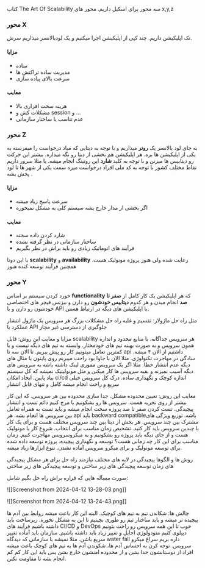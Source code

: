 کتاب The Art Of Scalability
سه محور برای اسکیل داریم. محور های x,y,z

### محور X
تک اپلیکیشن داریم. چند کپی از اپلیکیشن اجرا میکنیم و یک لودبالانسر میذاریم سرش. 
#### مزایا
- ساده
- مدیریت ساده تراکنش ها
- سرعت بالای پیاده سازی
#### معایب
- هزینه سخت افزاری بالا 
- مشکلات کش و session و ...
- عدم تناسب با ساختار سازمانی 

### محور Z
به جای لود بالانسر یک **روتر** میذاریم و با توجه به دیتایی که میاد درخواست را میفرسته به یکی از اپلیکیشن ها بره. هر اپلیکیشن هم بخشی از دیتا رو نگه میداره. بیشتر این حرکت رو دیتابیس ها میزنن و با توجه به کلید **شارد** این روتینگ انجام میشه. یا مثلا سرور داریم نقاط مختلف کشور با توجه به کد ملی افراد درخواست میره سمت یکی از شهر ها تا لود پخش بشه .
#### مزایا
- سرعت پاسخ زیاد میشه
- اگر بخشی از مدار خارج بشه سیستم کلی به مشکل نمیخوره
#### معایب
- شارد کردن داده سخته
- ساختار سازمانی در نظر گرفته نشده
- فرآیند های اتوماتیک زیادی رو باید براش در نظر بگیریم

با این دوتا **scalability** و **availability** رعایت شده ولی هنوز پروژه مونولیک هست. همچنین فرآیند توسعه کنده هنوز

### محور Y
خورد کردن سیستم بر اساس **functionality** که هر اپلیکیشن یک کار کامل از **صفر تا صد** انجام میدن و هر کدوم **دیتابیس خودشون** رو دارن و بیزنس فیچر های اختصاصی خودشون رو دارن و با API با اپلیکیشن های دیگه در ارتباط هستن. 

مثل راه حل ماژولار:
تقسیم و غلبه راه حل مشکلات بزرگ 
هر سرویس یک ماژول
انتشار عملکرد با API
جلوگیری از دسترسی غیر مجاز


مزایا و معایب این روش:
قابل scalability هر سرویس جداگانه. با منابع محدود و اندازه همون سرویس و به صورت بهینه
تیم های خودمختار. وابسته به تیم های دیگه نیست و با کمترین تعامل میتونیم کار رو پیش ببریم. تا الان سه تا api داشتیم از الان ۴ میشه. 
سادگی در مهاجرت تکنولوژی. مثلا الان با جاوا بود راحت میبریم روی پایتون یا مثال های دیگه
عدم انتشار خطا. مثلا اگر یک سرویس مموری لینک داشته باشه به سرویس های دیگه آسیب نمیزنه و بقیه سرویس ها کار میکنن و مثل مونولیتیک نمیشه که کل سیستم بیاد پایین. 
ایجاد امکان ci/cd
اندازه کوچک و نگهداری ساده. درک کل سرویس خیلی سریع و راحت انجام میشه
کامل و تنهای قابل انتشار


معایب این روش:
تعیین محدوده مشکل. جدا سازی محدوده بین هر سرویس. که این کار بیشتر از روی تجربه هست. سرویس ها رو بشکونیم یا مرج کنیم دائم
تست و انتشار پیچیدگی. تست کردن صفر تا صد پروژه سخت انجام میشه و باید تست به همراه تعامل بین سرویس ها انجام بشه. هر api باید backward compatibleباشه. 
توزیع ویژگی های مشترک بین چند سرویس. هر بخش از دیتا بین چند سرویس مختلف هست و برای یک کار با چندین سرویس باید کار کنید.
تشخیص زمان مناسب برای انتخاب. شروع کار با مونولیک هست و از جای دیگه باید پروژه رو بشکونیم و به میکروسرویس مهاجرت کنیم. زمان مناسب برای این کار چه زمانی هست؟
توسعه و نگهداری پیچیده. پروژه توسعه داده شده برای توسعه مونولیک و برای میکرو سرویس آماده نشدن. تنوع ابزارها زیاد میشه. 


روش ها و الگوها
پیچیدگی در لایه های مختلف
نیازمند راه حل برای هر مشکل
پیچیدگی های زمان توسعه
پیچیدگی های زیر ساختی و توسعه
پیچیدگی های زیر ساختی

صورت مسآله هایی که قراره براش راه حل بگیم شامل:

![[Screenshot from 2024-04-12 13-28-03.png]]

![[Screenshot from 2024-04-12 13-24-43.png]]


چالش ها:
شکاندن تیم به تیم های کوچیک. البته این کار باعث میشه روابط بین آدم ها پیچیده تر میشه و باید ساختار تیم رو طوری بچینیم تا این به مشکل نخوره. 
زیرساخت باید داشته باشیم 
فرآیند های CI/CD و DevOps خوب تا این همه سرویس رو راحت بتونیم دیپلوی کنیم
متودولوژی اجایل و تغییر زیاد باید داشته باشیم. سازمان باید آماده تغییر سریع باشن. مثلا نمیشه با سازمانی که دیدگاه water fall داره بریم سراغ میکرو سرویس.
توجه کرن به احساس آدم ها، شکوندن آدم ها به تیم های کوچک باعث میشه افراد از دوستانشون جدا بشن و از محدوده امنشون خارج بشن پس باید این کار کم کم انجام بشه تا مقاومت نکنن. 